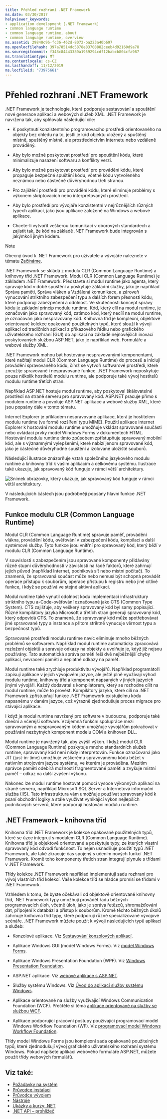 ```yaml
---
title: Přehled rozhraní .NET Framework
ms.date: 03/30/2017
helpviewer_keywords:
- application development [.NET Framework]
- common language runtime
- common language runtime, about
- common language runtime, overview
ms.assetid: 29848c96-fc36-462d-8072-ba223a40b697
ms.openlocfilehash: 397a78514dc5878e83708882ceeb4d92160d9a78
ms.sourcegitcommit: f348c84443380a1959294cdf12babcb804cfa987
ms.translationtype: MT
ms.contentlocale: cs-CZ
ms.lasthandoff: 11/12/2019
ms.locfileid: "73975661"
---
```

# <a name="overview-of-the-net-framework"></a>Přehled rozhraní .NET Framework

.NET Framework je technologie, která podporuje sestavování a spouštění nové generace aplikací a webových služeb XML. .NET Framework je navržena tak, aby splňovala následující cíle:

- K poskytnutí konzistentního programovacího prostředí orientovaného na objekty bez ohledu na to, jestli je kód objektu uložený a spuštěný místně, spuštěný místně, ale prostřednictvím Internetu nebo vzdáleně prováděný.

- Aby bylo možné poskytovat prostředí pro spouštění kódu, které minimalizuje nasazení softwaru a konflikty verzí.

- Aby bylo možné poskytovat prostředí pro provádění kódu, které propaguje bezpečné spuštění kódu, včetně kódu vytvořeného neznámou nebo částečně důvěryhodnou třetí stranou.

- Pro zajištění prostředí pro provádění kódu, které eliminuje problémy s výkonem skriptovacích nebo interpretovaných prostředí.

- Aby bylo prostředí pro vývojáře konzistentní v nejrůznějších různých typech aplikací, jako jsou aplikace založené na Windows a webové aplikace.

- Chcete-li vytvořit veškerou komunikaci v oborových standardech a zajistit tak, že kód na základě .NET Framework bude integrován s jakýmkoli jiným kódem.

> [!NOTE]
> Obecný úvod k .NET Framework pro uživatele a vývojáře naleznete v tématu [Začínáme](index.md).

.NET Framework se skládá z modulu CLR (Common Language Runtime) a knihovny tříd .NET Framework. Modul CLR (Common Language Runtime) je základem .NET Framework. Představte si modul runtime jako agenta, který spravuje kód v době spuštění a poskytuje základní služby, jako je například Správa paměti, Správa vláken a Vzdálená komunikace, a zároveň vynucování striktního zabezpečení typu a dalších forem přesnosti kódu, které podporují zabezpečení a odolnost. Ve skutečnosti koncept správy kódu je základní princip modulu runtime. Kód, který cílí na modul runtime, je označován jako spravovaný kód, zatímco kód, který necílí na modul runtime, je označován jako nespravovaný kód. Knihovna tříd je komplexní, objektově orientované kolekce opakovaně použitelných typů, které slouží k vývoji aplikací od tradičních aplikací z příkazového řádku nebo grafického uživatelského rozhraní (GUI) do aplikací na základě nejnovějších inovací poskytovaných službou ASP.NET, jako je například web. Formuláře a webové služby XML.

.NET Framework mohou být hostovány nespravovanými komponentami, které načítají modul CLR (Common Language Runtime) do procesů a iniciují provádění spravovaného kódu, čímž se vytvoří softwarové prostředí, které zneužije spravované i nespravované funkce. .NET Framework neposkytuje pouze několik hostitelů modulu runtime, ale podporuje také vývoj hostitelů modulu runtime třetích stran.

Například ASP.NET hostuje modul runtime, aby poskytoval škálovatelné prostředí na straně serveru pro spravovaný kód. ASP.NET pracuje přímo s modulem runtime a povoluje ASP.NET aplikace a webové služby XML, které jsou popsány dále v tomto tématu.

Internet Explorer je příkladem nespravované aplikace, která je hostitelem modulu runtime (ve formě rozšíření typu MIME). Použití aplikace Internet Explorer k hostování modulu runtime umožňuje vkládat spravované součásti nebo ovládací prvky model Windows Forms v dokumentech HTML. Hostování modulu runtime tímto způsobem zpřístupňuje spravovaný mobilní kód, ale s významnými vylepšeními, které nabízí jenom spravované kód, jako je částečně důvěryhodné spuštění a izolované úložiště souborů.

Následující ilustrace znázorňuje vztah společného jazykového modulu runtime a knihovny tříd k vašim aplikacím a celkovému systému. Ilustrace také ukazuje, jak spravovaný kód funguje v rámci větší architektury.

![Snímek obrazovky, který ukazuje, jak spravovaný kód funguje v rámci větší architektury.](./media/overview/language-runtime-class-library-relationship.gif)

V následujících částech jsou podrobněji popsány hlavní funkce .NET Framework.

## <a name="features-of-the-common-language-runtime"></a>Funkce modulu CLR (Common Language Runtime)

Modul CLR (Common Language Runtime) spravuje paměť, provádění vlákna, provádění kódu, ověřování v zabezpečení kódu, kompilaci a další systémové služby. Tyto funkce jsou vnitřní pro spravovaný kód, který běží v modulu CLR (Common Language Runtime).

V souvislosti s zabezpečením jsou spravované komponenty přidávány různě stupni důvěryhodnosti v závislosti na řadě faktorů, které zahrnují jejich původ (například Internet, podniková síť nebo místní počítač). To znamená, že spravovaná součást může nebo nemusí být schopná provádět operace přístupu k souborům, operace přístupu k registru nebo jiné citlivé funkce, i když se používá ve stejné aktivní aplikaci.

Modul runtime také vynutil odolnost kódu implementací infrastruktury striktního typu a-Code-ověřování označované jako CTS (Common Type System). CTS zajišťuje, aby veškerý spravovaný kód byl samy popisující. Různé kompilátory jazyka Microsoft a třetích stran generují spravovaný kód, který odpovídá CTS. To znamená, že spravovaný kód může spotřebovávat jiné spravované typy a instance a přitom striktně vynucuje věrnost typu a bezpečnost typů.

Spravované prostředí modulu runtime navíc eliminuje mnoho běžných problémů se softwarem. Například modul runtime automaticky zpracovává rozložení objektů a spravuje odkazy na objekty a uvolňuje je, když již nejsou používány. Tato automatická správa paměti řeší dvě nejběžnější chyby aplikací, nevracení paměti a neplatné odkazy na paměť.

Modul runtime také zrychluje produktivitu vývojářů. Například programátoři zapisují aplikace v jejich vývojovém jazyce, ale ještě plně využívají výhod modulu runtime, knihovny tříd a komponent napsaných v jiných jazycích jinými vývojáři. Každý dodavatel s kompilátorem, který se rozhodne cílit na modul runtime, může to provést. Kompilátory jazyka, které cílí na .NET Framework zpřístupňují funkce .NET Framework existujícímu kódu napsanému v daném jazyce, což výrazně zjednodušuje proces migrace pro stávající aplikace.

I když je modul runtime navržený pro software v budoucnu, podporuje také dnešní a včerejší software. Vzájemná funkční spolupráce mezi spravovaným a nespravovaným kódem umožňuje vývojářům pokračovat v používání nezbytných komponent modelu COM a knihoven DLL.

Modul runtime je navržený tak, aby zvýšil výkon. I když modul CLR (Common Language Runtime) poskytuje mnoho standardních služeb runtime, spravovaný kód není nikdy interpretován. Funkce označovaná jako JIT (just-in-time) umožňuje veškerému spravovanému kódu běžet v nativním strojovém jazyce systému, ve kterém je prováděna. Mezitím správce paměti odebírá možnosti fragmentované paměti a zvyšuje místní paměť – odkaz na další zvýšení výkonu.

Nakonec lze modul runtime hostovat pomocí vysoce výkonných aplikací na straně serveru, například Microsoft SQL Server a Internetová informační služba (IIS). Tato infrastruktura vám umožňuje používat spravovaný kód k psaní obchodní logiky a stále využívat vynikající výkon nejlepších podnikových serverů, které podporují hostování modulu runtime.

## <a name="net-framework-class-library"></a>.NET Framework – knihovna tříd

Knihovna tříd .NET Framework je kolekce opakovaně použitelných typů, které se úzce integrují s modulem CLR (Common Language Runtime). Knihovna tříd je objektově orientované a poskytuje typy, ze kterých vlastní spravovaný kód odvodí funkčnost. To nejen usnadňuje použití typů .NET Framework, ale také zkracuje čas spojený s učením nových funkcí .NET Framework. Kromě toho komponenty třetích stran integrují plynule s třídami v .NET Framework.

Třídy kolekce .NET Framework například implementují sadu rozhraní pro vývoj vlastních tříd kolekcí. Vaše kolekce tříd se hladce promísí se třídami v .NET Framework.

Vzhledem k tomu, že byste očekávali od objektově orientované knihovny tříd, .NET Framework typy umožňují provádět řadu běžných programovacích úloh, včetně úloh, jako je správa řetězců, shromažďování dat, připojení k databázi a přístup k souborům. Kromě těchto běžných úkolů zahrnuje knihovna tříd typy, které podporují různé specializované vývojové scénáře. .NET Framework můžete použít k vývoji následujících typů aplikací a služeb:

- Konzolové aplikace. Viz [Sestavování konzolových aplikací](../../standard/building-console-apps.md).

- Aplikace Windows GUI (model Windows Forms). Viz [model Windows Forms](../winforms/index.md).

- Aplikace Windows Presentation Foundation (WPF). Viz [Windows Presentation Foundation](../wpf/index.md).

- ASP.NET aplikace. Viz [webové aplikace s ASP.NET](../develop-web-apps-with-aspnet.md).

- Služby systému Windows. Viz [Úvod do aplikací služby systému Windows](../windows-services/introduction-to-windows-service-applications.md).

- Aplikace orientované na služby využívající Windows Communication Foundation (WCF). Přečtěte si téma [aplikace orientované na služby se službou WCF](../wcf/index.md).

- Aplikace podporující pracovní postupy používající programovací model Windows Workflow Foundation (WF). Viz [programovací model Windows Workflow Foundation](../windows-workflow-foundation/index.md).

Třídy model Windows Forms jsou komplexní sada opakovaně použitelných typů, které zjednodušují vývoj grafického uživatelského rozhraní systému Windows. Pokud napíšete aplikaci webového formuláře ASP.NET, můžete použít třídy webových formulářů.

## <a name="see-also"></a>Viz také:

- [Požadavky na systém](system-requirements.md)
- [Průvodce instalací](../install/index.md)
- [Průvodce vývojem](../development-guide.md)
- [Nástroje](../tools/index.md)
- [Ukázky a kurzy .NET](../../samples-and-tutorials/index.md)
- [.NET API – prohlížeč](../../../api/index.md)
